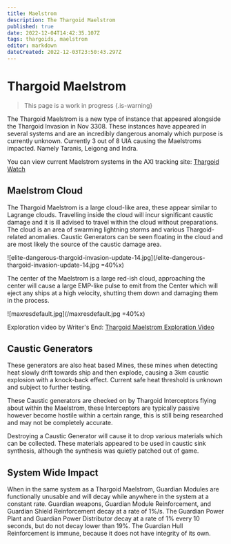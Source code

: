 ```yaml
---
title: Maelstrom
description: The Thargoid Maelstrom
published: true
date: 2022-12-04T14:42:35.107Z
tags: thargoids, maelstrom
editor: markdown
dateCreated: 2022-12-03T23:50:43.297Z
---
```


# Thargoid Maelstrom

> This page is a work in progress
{.is-warning}

The Thargoid Maelstrom is a new type of instance that appeared alongside the Thargoid Invasion in Nov 3308. These instances have appeared in several systems and are an incredibly dangerous anomaly which purpose is currently unknown. Currently 3 out of 8 UIA causing the Maelstroms impacted. Namely Taranis, Leigong and Indra.

You can view current Maelstrom systems in the AXI tracking site: [Thargoid Watch](https://www.antixenoinitiative.com/watch)

## Maelstrom Cloud
The Thargoid Maelstrom is a large cloud-like area, these appear similar to Lagrange clouds. Travelling inside the cloud will incur significant caustic damage and it is ill advised to travel within the cloud without preparations. The cloud is an area of swarming lightning storms and various Thargoid-related anomalies. Caustic Generators can be seen floating in the cloud and are most likely the source of the caustic damage area. 

![elite-dangerous-thargoid-invasion-update-14.jpg](/elite-dangerous-thargoid-invasion-update-14.jpg =40%x)

The center of the Maelstrom is a large red-ish cloud, approaching the center will cause a large EMP-like pulse to emit from the Center which will eject any ships at a high velocity, shutting them down and damaging them in the process.


![maxresdefault.jpg](/maxresdefault.jpg =40%x)

Exploration video by Writer's End: [Thargoid Maelstrom Exploration Video](https://youtu.be/3NqAGO6oX_Q)

## Caustic Generators

These generators are also heat based Mines, these mines when detecting heat slowly drift towards ship and then explode, causing a 3km caustic explosion with a knock-back effect. Current safe heat threshold is unknown and subject to further testing.

These Caustic generators are checked on by Thargoid Interceptors flying about within the Maelstrom, these Interceptors are typically passive however become hostile within a certain range, this is still being researched and may not be completely accurate.

Destroying a Caustic Generator will cause it to drop various materials which can be collected. These materials appeared to be used in caustic sink synthesis, although the synthesis was quietly patched out of game.

## System Wide Impact
When in the same system as a Thargoid Maelstrom, Guardian Modules are functionally unusable and will decay while anywhere in the system at a constant rate.
Guardian weapons, Guardian Module Reinforcement, and Guardian Shield Reinforcement decay at a rate of 1%/s.
The Guardian Power Plant and Guardian Power Distributor decay at a rate of 1% every 10 seconds, but do not decay lower than 19%.
The Guardian Hull Reinforcement is immune, because it does not have integrity of its own.